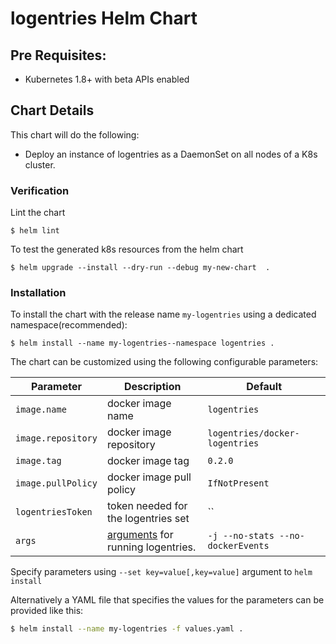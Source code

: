 # logentries Helm Chart


## Pre Requisites:

* Kubernetes 1.8+ with beta APIs enabled

## Chart Details

This chart will do the following:

* Deploy an instance of logentries as a DaemonSet on all nodes of a K8s cluster.

### Verification

Lint the chart

```
$ helm lint
```

To test the generated k8s resources from the helm chart

```
$ helm upgrade --install --dry-run --debug my-new-chart  .
```

### Installation

To install the chart with the release name `my-logentries` using a dedicated namespace(recommended):

```
$ helm install --name my-logentries--namespace logentries .
```

The chart can be customized using the following configurable parameters:

| Parameter                       | Description                                                                                                                                        | Default                          |
| ------------------------------- | ---------------------------------------------------------------------------------------------------------------------------------------------------| ---------------------------------|
| `image.name`                    | docker image name                                                                                                                                  | `logentries`                     |
| `image.repository`              | docker image repository                                                                                                                            | `logentries/docker-logentries`   |
| `image.tag`                     | docker image tag                                                                                                                                   | `0.2.0`                          |
| `image.pullPolicy`              | docker image pull policy                                                                                                                           | `IfNotPresent`                   |
| `logentriesToken`               | token needed for the logentries set                                                                                                                | ``                               |
| `args`                          | [arguments](https://docs.logentries.com/docs/docker-logentries-container/#section-configuration) for running logentries.                           | `-j --no-stats --no-dockerEvents`|


Specify parameters using `--set key=value[,key=value]` argument to `helm install`

Alternatively a YAML file that specifies the values for the parameters can be provided like this:

```bash
$ helm install --name my-logentries -f values.yaml .
```

